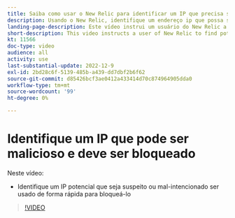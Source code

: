 ```yaml
---
title: Saiba como usar o New Relic para identificar um IP que precisa ser bloqueado
description: Usando o New Relic, identifique um endereço ip que possa ser malicioso.  Depois que o IP é determinado, ele é usado no Fastly para bloqueá-lo de acessar o aplicativo
landing-page-description: Este vídeo instrui um usuário do New Relic a encontrar possíveis endereços IP que podem precisar ser bloqueados ao acessar o site.
short-description: This video instructs a user of New Relic to find potential IP addresses that may need to be blocked form accessing the site.
kt: 11566
doc-type: video
audience: all
activity: use
last-substantial-update: 2022-12-9
exl-id: 2bd28c6f-5139-485b-a439-dd7dbf2b6f62
source-git-commit: d85426bcf3ae0412a433414d70c874964905dda0
workflow-type: tm+mt
source-wordcount: '99'
ht-degree: 0%

---
```


# Identifique um IP que pode ser malicioso e deve ser bloqueado

Neste vídeo:

- Identifique um IP potencial que seja suspeito ou mal-intencionado &#x200B; ser usado de forma rápida para bloqueá-lo

>[!VIDEO](https://video.tv.adobe.com/v/3412088?quality=12&learn=on)
